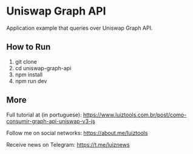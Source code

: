 # Uniswap Graph API
Application example that queries over Uniswap Graph API.

## How to Run

1. git clone
2. cd uniswap-graph-api
3. npm install
4. npm run dev

## More

Full tutorial at (in portuguese): https://www.luiztools.com.br/post/como-consumir-graph-api-uniswap-v3-js

Follow me on social networks: https://about.me/luiztools

Receive news on Telegram: https://t.me/luiznews